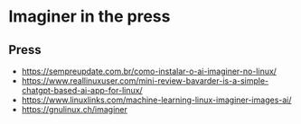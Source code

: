 # Imaginer in the press

## Press

- https://sempreupdate.com.br/como-instalar-o-ai-imaginer-no-linux/
- https://www.reallinuxuser.com/mini-review-bavarder-is-a-simple-chatgpt-based-ai-app-for-linux/
- https://www.linuxlinks.com/machine-learning-linux-imaginer-images-ai/
- https://gnulinux.ch/imaginer